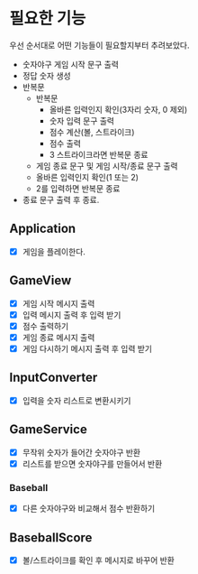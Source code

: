 # 필요한 기능

우선 순서대로 어떤 기능들이 필요할지부터 추려보았다.

- 숫자야구 게임 시작 문구 출력
- 정답 숫자 생성
- 반복문
  - 반복문
    - 올바른 입력인지 확인(3자리 숫자, 0 제외)
    - 숫자 입력 문구 출력
    - 점수 계산(볼, 스트라이크)
    - 점수 출력
    - 3 스트라이크라면 반복문 종료
  - 게임 종료 문구 및 게임 시작/종료 문구 출력
  - 올바른 입력인지 확인(1 또는 2)
  - 2를 입력하면 반복문 종료
- 종료 문구 출력 후 종료.


## Application
- [x] 게임을 플레이한다.

## GameView
- [x] 게임 시작 메시지 출력
- [x] 입력 메시지 출력 후 입력 받기
- [x] 점수 출력하기
- [x] 게임 종료 메시지 출력
- [x] 게임 다시하기 메시지 출력 후 입력 받기

## InputConverter
- [x] 입력을 숫자 리스트로 변환시키기

## GameService
- [x] 무작위 숫자가 들어간 숫자야구 반환
- [x] 리스트를 받으면 숫자야구를 만들어서 반환

### Baseball
- [x] 다른 숫자야구와 비교해서 점수 반환하기

## BaseballScore
- [x] 볼/스트라이크를 확인 후 메시지로 바꾸어 반환